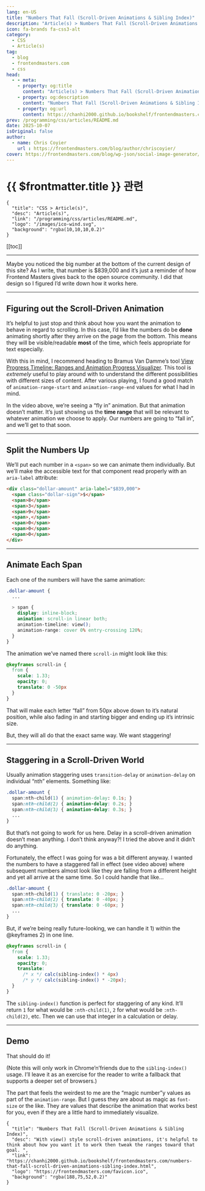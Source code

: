 ```yaml
---
lang: en-US
title: "Numbers That Fall (Scroll-Driven Animations & Sibling Index)"
description: "Article(s) > Numbers That Fall (Scroll-Driven Animations & Sibling Index)"
icon: fa-brands fa-css3-alt
category:
  - CSS
  - Article(s)
tag:
  - blog
  - frontendmasters.com
  - css
head:
  - - meta:
    - property: og:title
      content: "Article(s) > Numbers That Fall (Scroll-Driven Animations & Sibling Index)"
    - property: og:description
      content: "Numbers That Fall (Scroll-Driven Animations & Sibling Index)"
    - property: og:url
      content: https://chanhi2000.github.io/bookshelf/frontendmasters.com/numbers-that-fall-scroll-driven-animations-sibling-index.html
prev: /programming/css/articles/README.md
date: 2025-10-07
isOriginal: false
author:
  - name: Chris Coyier
    url : https://frontendmasters.com/blog/author/chriscoyier/
cover: https://frontendmasters.com/blog/wp-json/social-image-generator/v1/image/7338
---
```


# {{ $frontmatter.title }} 관련

```component VPCard
{
  "title": "CSS > Article(s)",
  "desc": "Article(s)",
  "link": "/programming/css/articles/README.md",
  "logo": "/images/ico-wind.svg",
  "background": "rgba(10,10,10,0.2)"
}
```

[[toc]]

---

<SiteInfo
  name="Numbers That Fall (Scroll-Driven Animations & Sibling Index)"
  desc="With view() style scroll-driven animations, it's helpful to think about how you want it to work then tweak the ranges toward that goal. "
  url="https://frontendmasters.com/blog/numbers-that-fall-scroll-driven-animations-sibling-index/"
  logo="https://frontendmasters.com/favicon.ico"
  preview="https://frontendmasters.com/blog/wp-json/social-image-generator/v1/image/7338"/>

Maybe you noticed the big number at the bottom of the current design of this site? As I write, that number is $839,000 and it’s just a reminder of how Frontend Masters gives back to the open source community. I did that design so I figured I’d write down how it works here.

<VidStack src="https://videopress.com/101a6878-74d7-4eae-a844-2ab68463b819" />

---

## Figuring out the Scroll-Driven Animation

It’s helpful to just stop and think about how you want the animation to behave in regard to scrolling. In this case, I’d like the numbers do be **done** animating shortly after they arrive on the page from the bottom. This means they will be visible/readable **most** of the time, which feels appropriate for text especially.

With this in mind, I recommend heading to Bramus Van Damme’s tool [<VPIcon icon="fas fa-globe"/>View Progress Timeline: Ranges and Animation Progress Visualizer](https://scroll-driven-animations.style/tools/view-timeline/ranges/#range-start-name=cover&range-start-percentage=0&range-end-name=entry-crossing&range-end-percentage=120&view-timeline-axis=block&view-timeline-inset=0&subject-size=smaller&subject-animation=fly-in&interactivity=clicktodrag&show-areas=yes&show-fromto=yes&show-labels=yes). This tool is *extremely* useful to play around with to understand the different possibilities with different sizes of content. After various playing, I found a good match of `animation-range-start` and `animation-range-end` values for what I had in mind.

<VidStack src="https://videopress.com/804522f7-a2be-4dd8-ba5d-0268d7fc0751  " />

In the video above, we’re seeing a “fly in” animation. But that animation doesn’t matter. It’s just showing us the **time range** that will be relevant to whatever animation we choose to apply. Our numbers are going to “fall in”, and we’ll get to that soon.

---

## Split the Numbers Up

We’ll put each number in a `<span>` so we can animate them individually. But we’ll make the accessible text for that component read properly with an `aria-label` attribute:

```html
<div class="dollar-amount" aria-label="$839,000">
  <span class="dollar-sign">$</span>
  <span>8</span>
  <span>3</span>
  <span>9</span>
  <span>,</span>
  <span>0</span>
  <span>0</span>
  <span>0</span>
</div>
```

---

## Animate Each Span

Each one of the numbers will have the same animation:

```css
.dollar-amount {
  ...

  > span {
    display: inline-block;
    animation: scroll-in linear both;
    animation-timeline: view();
    animation-range: cover 0% entry-crossing 120%;
  }
}
```

The animation we’ve named there `scroll-in` might look like this:

```css
@keyframes scroll-in {
  from {
    scale: 1.33;
    opacity: 0;
    translate: 0 -50px
  }
}
```

That will make each letter “fall” from 50px above down to it’s natural position, while also fading in and starting bigger and ending up it’s intrinsic size.

But, they will all do that the exact same way. We want staggering!

---

## Staggering in a Scroll-Driven World

Usually animation staggering uses `transition-delay` or `animation-delay` on individual “nth” elements. Something like:

```css
.dollar-amount {
  span:nth-child(1) { animation-delay: 0.1s; }
  span:nth-child(2) { animation-delay: 0.2s; }
  span:nth-child(3) { animation-delay: 0.3s; }
  ...
}
```

But that’s not going to work for us here. Delay in a scroll-driven animation doesn’t mean anything. I don’t think anyway?! I tried the above and it didn’t do anything.

Fortunately, the effect I was going for was a bit different anyway. I wanted the numbers to have a staggered fall in effect (see video above) where subsequent numbers almost look like they are falling from a different height and yet all arrive at the same time. So I could handle that like…

```css
.dollar-amount {
  span:nth-child(1) { translate: 0 -20px; }
  span:nth-child(2) { translate: 0 -40px; }
  span:nth-child(3) { translate: 0 -60px; }
  ...
}
```

But, if we’re being really future-looking, we can handle it 1) within the @keyframes 2) in one line.

```css
@keyframes scroll-in {
  from {
    scale: 1.33;
    opacity: 0;
    translate: 
      /* x */ calc(sibling-index() * 4px)
      /* y */ calc(sibling-index() * -20px);
  }
}
```

The `sibling-index()` function is perfect for staggering of any kind. It’ll return `1` for what would be `:nth-child(1)`, `2` for what would be `:nth-child(2)`, etc. Then we can use that integer in a calculation or delay.

---

## Demo

That should do it!

(Note this will only work in Chrome’n’friends due to the `sibling-index()` usage. I’ll leave it as an exercise for the reader to write a fallback that supports a deeper set of browsers.)

<CodePen
  link="https://codepen.io/editor/chriscoyier/pen/0199bab6-da71-7fa5-a43c-c71f7d37df93"
  title="Falling Numbers"
  :default-tab="['css','result']"
  :theme="$isDarkmode ? 'dark': 'light'"/>


The part that feels the weirdest to me are the “magic number”y values as part of the `animation-range`. But I guess they are about as magic as `font-size` or the like. They are values that describe the animation that works best for you, even if they are a little hard to immediately visualize.

<!-- TODO: add ARTICLE CARD -->
```component VPCard
{
  "title": "Numbers That Fall (Scroll-Driven Animations & Sibling Index)",
  "desc": "With view() style scroll-driven animations, it's helpful to think about how you want it to work then tweak the ranges toward that goal. ",
  "link": "https://chanhi2000.github.io/bookshelf/frontendmasters.com/numbers-that-fall-scroll-driven-animations-sibling-index.html",
  "logo": "https://frontendmasters.com/favicon.ico",
  "background": "rgba(188,75,52,0.2)"
}
```
